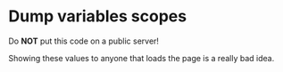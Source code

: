 # Dump variables scopes

Do **NOT** put this code on a public server!

Showing these values to anyone that loads the page is a really bad idea.
